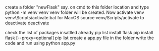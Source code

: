 create a folder "newFlask" say.
on cmd to this folder location and type
  python -m venv venv
venv folder will be created.
Now activate venv
  venv\Scripts\activate.bat
for MacOS
  source venv/Scripts/activate
to deactivate
  deactivate

check the list of packages insatlled already
  pip list
install flask
  pip install flask [--proxy=optional]
  pip list
create a app.py file in the folder
write the code and run using
  python app.py
